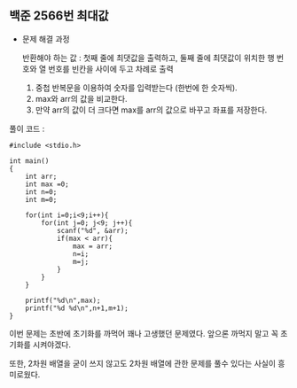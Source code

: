 ## 백준 2566번 최대값

- 문제 해결 과정
    
    반환해야 하는 값 : 첫째 줄에 최댓값을 출력하고, 둘째 줄에 최댓값이 위치한 행 번호와 열 번호를 빈칸을 사이에 두고 차례로 출력
    
    1. 중첩 반복문을 이용하여 숫자를 입력받는다 (한번에 한 숫자씩).
    2. max와 arr의 값을 비교한다.
    3. 만약 arr의 값이 더 크다면 max를 arr의 값으로 바꾸고 좌표를 저장한다.

풀이 코드 :

```tsx
#include <stdio.h>

int main()
{
    int arr;
    int max =0;
    int n=0;
    int m=0;
   
    for(int i=0;i<9;i++){
        for(int j=0; j<9; j++){
            scanf("%d", &arr); 
            if(max < arr){
                max = arr;
                n=i;
                m=j;
            }
        }
    }
  
    printf("%d\n",max);
    printf("%d %d\n",n+1,m+1);
}
```

이번 문제는 초반에 초기화를 까먹어 꽤나 고생했던 문제였다. 앞으론 까먹지 말고 꼭 초기화를 시켜야겠다.

또한, 2차원 배열을 굳이 쓰지 않고도 2차원 배열에 관한 문제를 풀수 있다는 사실이 흥미로웠다.
